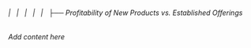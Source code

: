 ###### |   |   |   |   |   ├── Profitability of New Products vs. Established Offerings

*Add content here*